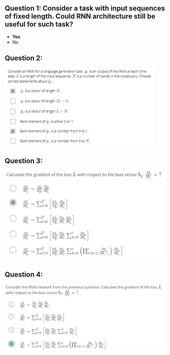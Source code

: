 ## Question 1: Consider a task with input sequences of fixed length. Could RNN architecture still be useful for such task?
* **Yes**
* No

## Question 2:
![q2](Images\Q_Q2.jpg)

## Question 3:
![q3](Images\Q_Q3.jpg)

## Question 4:
![q4](Images\Q_Q4.jpg)